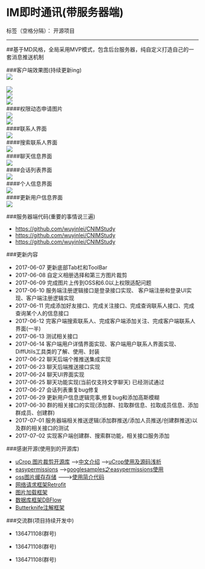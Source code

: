 # IM即时通讯(带服务器端)

标签（空格分隔）： 开源项目

---

##基于MD风格，全局采用MVP模式，包含后台服务器，纯自定义打造自己的一套消息推送机制

###客户端效果图(持续更新ing)
<br>
![](http://ww1.sinaimg.cn/mw690/006jcGvzly1fgcfacu2bhj30u01hcgrx.jpg)
<br>
<br>
![](http://ww1.sinaimg.cn/mw690/006jcGvzgy1fglkyzu79zj30u01hc17a.jpg)
<br>
![](http://ww1.sinaimg.cn/mw690/006jcGvzgy1fglkzc9qr3j30u01hc7j0.jpg)
<br>
![](http://ww1.sinaimg.cn/mw690/006jcGvzly1fgcfawlqrwj30u01hcjy2.jpg)
<br>
####权限动态申请图片
<br>
![](http://ww1.sinaimg.cn/mw690/006jcGvzly1fgesec8042j30u01hctb4.jpg)
<br>
![](http://ww1.sinaimg.cn/mw690/006jcGvzgy1fglklwcf7nj30u01hcdty.jpg)
<br>
####联系人界面
<br>
![](http://ww1.sinaimg.cn/mw690/006jcGvzgy1fglko8gpe8j30u01hcteb.jpg)
<br>
####搜索联系人界面
<br>
![](http://ww1.sinaimg.cn/mw690/006jcGvzgy1fgxa9kgc37j30f00qo751.jpg)
<br>
####聊天信息界面
<br>
![](http://ww1.sinaimg.cn/mw690/006jcGvzgy1fgxa9trpimj30f00qogms.jpg)
<br>
####会话列表界面
<br>
![](http://ww1.sinaimg.cn/mw690/006jcGvzgy1fh2ybxwz19j30u01hck1a.jpg)
<br>
####个人信息界面
<br>
![](http://ww1.sinaimg.cn/mw690/006jcGvzgy1fh2ycq76fxj30u01hcaou.jpg)
<br>
####更新用户信息界面
<br>
![](http://ww1.sinaimg.cn/mw690/006jcGvzgy1fh2yd53rdtj30u01hcdl9.jpg)
<br>

###服务器端代码(重要的事情说三遍)
* https://github.com/wuyinlei/CNIMStudy
* https://github.com/wuyinlei/CNIMStudy
* https://github.com/wuyinlei/CNIMStudy


###更新内容
* 2017-06-07 更新底部Tab栏和ToolBar
* 2017-06-08 自定义相册选择和第三方图片裁剪
* 2017-06-09 完成图片上传到OSS和6.0以上权限适配问题
* 2017-06-10 服务端注册逻辑接口是登录接口实现、 客户端注册和登录UI实现、客户端注册逻辑实现
* 2017-06-11 完成添加好友接口、完成关注接口、完成查询联系人接口、完成查询某个人的信息接口
* 2017-06-12 完客户端搜索联系人、完成客户端添加关注、完成客户端联系人界面(一半)
* 2017-06-13 测试相关接口
* 2017-06-14 客户端用户详情界面实现、客户端用户联系人界面实现、DiffUtils工具类的了解、使用、封装
* 2017-06-22 聊天后端个推推送集成实现
* 2017-06-23 聊天后端推送接口实现
* 2017-06-24 聊天UI界面实现
* 2017-06-25 聊天功能实现(当前仅支持文字聊天) 已经测试通过
* 2017-06-27 会话列表重复bug修复
* 2017-06-29 更新用户信息逻辑完事,修复bug和添加高斯模糊
* 2017-06-30 群的相关接口的实现(添加群、拉取群信息、拉取成员信息、添加群成员、创建群)
* 2017-07-01 服务器端相关推送逻辑(添加群推送/添加人员推送/创建群推送)以及群的相关接口的测试
* 2017-07-02 实现客户端创建群、搜索群功能，相关接口服务添加

###感谢开源(使用到的开源库)
* [uCrop  图片裁剪开源库][1]   -->[中文介绍][2] -->[uCrop使用及源码浅析][3]  
* [easypermissions][4]  -->[googlesamples之easypermissions使用][5]
* [oss图片缓存存储][6]  --->[使用简介代码][7]
* [网络请求框架Retrofit][8]
* [图片加载框架][9]
* [数据库框架DBFlow][10]
* [Butterknife注解框架][11]

###交流群(项目持续开发中)
* 136471108(群号)
* 136471108(群号)
* 136471108(群号)


  [1]: https://github.com/Yalantis/uCrop
  [2]: http://www.jianshu.com/p/523e77a10321
  [3]: http://wuxiaolong.me/2016/06/20/uCrop/#comments
  [4]: https://github.com/googlesamples/easypermissions
  [5]: http://wuxiaolong.me/2017/03/07/easypermissions/
  [6]: https://intl.aliyun.com/zh/product/oss
  [7]: https://github.com/wuyinlei/CNIm4Android/blob/master/factory/src/main/java/com/mingchu/factory/net/UploadHelper.java
  [8]: https://github.com/square/retrofit
  [9]: https://github.com/bumptech/glide
  [10]: https://github.com/Raizlabs/DBFlow
  [11]: https://github.com/JakeWharton/butterknife
  
  
  
  
  
